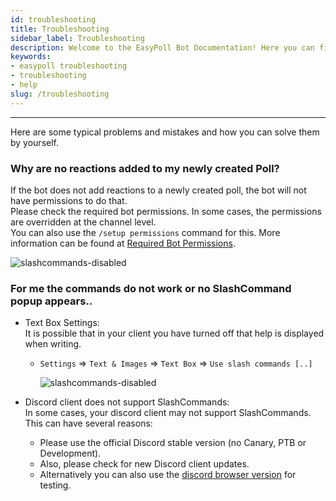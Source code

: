 ```yaml
---
id: troubleshooting
title: Troubleshooting
sidebar_label: Troubleshooting
description: Welcome to the EasyPoll Bot Documentation! Here you can find a lot of useful information.
keywords:
- easypoll troubleshooting
- troubleshooting
- help
slug: /troubleshooting
---
```


---

Here are some typical problems and mistakes and how you can solve them by yourself.

### Why are no reactions added to my newly created Poll?
If the bot does not add reactions to a newly created poll, the bot will not have permissions to do that.  
Please check the required bot permissions. In some cases, the permissions are overridden at the channel level.  
You can also use the `/setup permissions` command for this. More information can be found at [Required Bot Permissions](/permissions/required-bot-permissions.md).

![slashcommands-disabled](/images/troubleshooting/setup-permissions.png)

### For me the commands do not work or no SlashCommand popup appears..
- Text Box Settings:  
  It is possible that in your client you have turned off that help is displayed when writing.
  - `Settings` => `Text & Images` => `Text Box` => `Use slash commands [..]`

    ![slashcommands-disabled](/images/troubleshooting/slashcommands-disabled.png)

- Discord client does not support SlashCommands:  
  In some cases, your discord client may not support SlashCommands. This can have several reasons:
  - Please use the official Discord stable version (no Canary, PTB or Development).
  - Also, please check for new Discord client updates.
  - Alternatively you can also use the [discord browser version](https://discord.com/app) for testing.